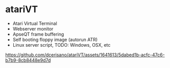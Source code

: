 # atariVT

- Atari Virtual Terminal
- Webserver monitor
- ApseQT frame buffering 
- Self booting floppy image (autorun ATR)
- Linux server script, TODO: Windows, OSX, etc

https://github.com/dcerisano/atariVT/assets/1641613/5dabed1b-acfc-47c6-b7b9-8cb8448e9d7d

